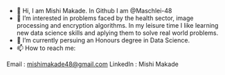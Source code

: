 - 👋 Hi, I am Mishi Makade. In Github I am @Maschlei-48
- 👀 I’m interested in problems faced by the health sector, image processing and encryption algorithms. In my leisure time I like learning new data science skills and aplying them to solve real world problems.
- 🌱 I’m currently persuing an Honours degree in Data Science.
- 📫 How to reach me:

Email : mishimakade48@gmail.com
LinkedIn : Mishi Makade

<!---
Mschlei-48/Mschlei-48 is a ✨ special ✨ repository because its `README.md` (this file) appears on your GitHub profile.
You can click the Preview link to take a look at your changes.
--->
